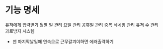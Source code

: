 # 기능 명세
유저에게 입력받기
월별 일 관리
요일 관리
공휴일 관리
중복 닉네임 관리
유저 수 관리
과로방지 시스템
- 맨 마지막날일때 연속으로 근무갈겨야하면 에러출력하기



